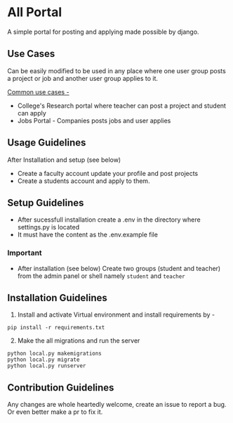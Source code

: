 # All Portal

A simple portal for posting and applying made possible by django.

## Use Cases 

<p>
Can be easily modified to be used in any place where one user group posts a project or job and another user group applies to it. 
</p>

<u>Common use cases - </u>
- College's Research portal where teacher can post a project and student can apply
- Jobs Portal - Companies posts jobs and user applies 

## Usage Guidelines

<p>
After Installation and setup (see below)
</p>

- Create a faculty account update your profile and post projects
- Create a students account and apply to them.


## Setup Guidelines 
- After sucessfull installation create a .env in the directory where settings.py is located 
- It must have the content as the .env.example file

### Important
- After installation (see below) Create two groups (student and teacher) from the admin panel or shell namely ```student``` and ```teacher```



## Installation Guidelines

1. Install and activate Virtual environment and install requirements by - 
```
pip install -r requirements.txt
```
2. Make the all migrations and run the server
```
python local.py makemigrations
python local.py migrate
python local.py runserver
```


## Contribution Guidelines 

Any changes are whole heartedly welcome, create an issue to report a bug. Or even better make a pr to fix it. 
